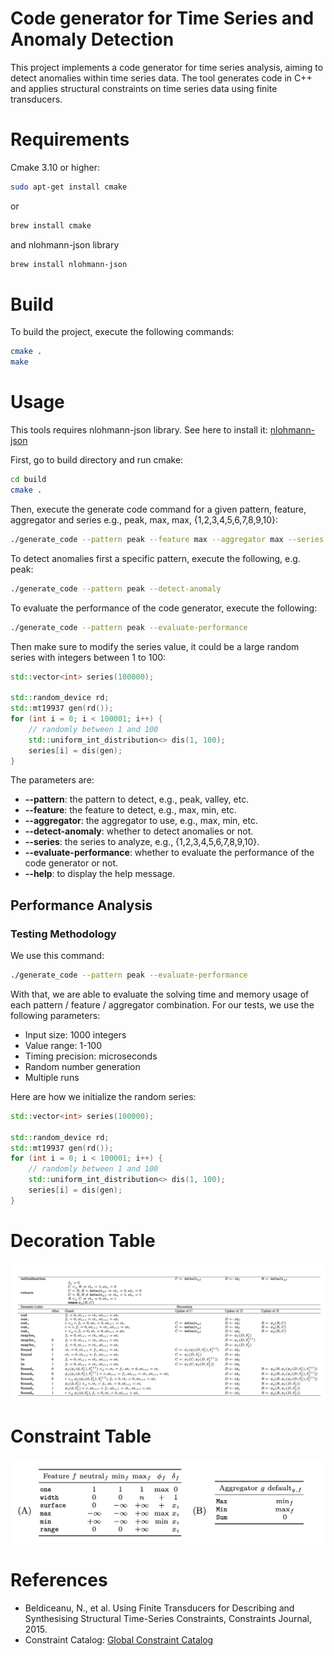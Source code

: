 # Code generator for Time Series and Anomaly Detection

This project implements a code generator for time series analysis, aiming to detect anomalies within time series data. 
The tool generates code in C++ and applies structural constraints on time series data using finite transducers.
# Requirements
Cmake 3.10 or higher:
```zsh
sudo apt-get install cmake
```
or 
```zsh
brew install cmake
```

and nlohmann-json library
```zsh
brew install nlohmann-json
```

# Build
To build the project, execute the following commands:
```zsh
cmake .
make
```
# Usage
This tools requires nlohmann-json library. See here to install it: [nlohmann-json](https://github.com/nlohmann/json)

First, go to build directory and run cmake:
```zsh
cd build
cmake .
```

Then, execute the generate code command for a given pattern, feature, aggregator and series e.g., peak, max, max, {1,2,3,4,5,6,7,8,9,10}:
```zsh
./generate_code --pattern peak --feature max --aggregator max --series {1,2,3,4,5,6,7,8,9,10}
```
To detect anomalies first a specific pattern, execute the following, e.g. peak:
```zsh
./generate_code --pattern peak --detect-anomaly
```
To evaluate the performance of the code generator, execute the following:
```zsh
./generate_code --pattern peak --evaluate-performance
```
Then make sure to modify the series value, it could be a large random series with integers between 1 to 100: 
```c++
std::vector<int> series(100000);

std::random_device rd;
std::mt19937 gen(rd());
for (int i = 0; i < 100001; i++) {
    // randomly between 1 and 100
    std::uniform_int_distribution<> dis(1, 100);
    series[i] = dis(gen);
}
```

The parameters are:
- **--pattern**: the pattern to detect, e.g., peak, valley, etc.
- **--feature**: the feature to detect, e.g., max, min, etc.
- **--aggregator**: the aggregator to use, e.g., max, min, etc.
- **--detect-anomaly**: whether to detect anomalies or not.
- **--series**: the series to analyze, e.g., {1,2,3,4,5,6,7,8,9,10}.
- **--evaluate-performance**: whether to evaluate the performance of the code generator or not.
- **--help**: to display the help message.

## Performance Analysis

### Testing Methodology
We use this command:
```zsh
./generate_code --pattern peak --evaluate-performance
```
With that, we are able to evaluate the solving time and memory usage of each pattern / feature / aggregator combination. 
For our tests, we use the following parameters:
- Input size: 1000 integers
- Value range: 1-100
- Timing precision: microseconds
- Random number generation
- Multiple runs

Here are how we initialize the random series:
```c++
std::vector<int> series(100000);

std::random_device rd;
std::mt19937 gen(rd());
for (int i = 0; i < 100001; i++) {
    // randomly between 1 and 100
    std::uniform_int_distribution<> dis(1, 100);
    series[i] = dis(gen);
}
```

# Decoration Table
![transducer](/.github/images/transducer.png)
# Constraint Table
![constraint](/.github/images/constraint.png)

# References
- Beldiceanu, N., et al. Using Finite Transducers for Describing and Synthesising Structural Time-Series Constraints, Constraints Journal, 2015.
- Constraint Catalog: [Global Constraint Catalog](https://arxiv.org/abs/1609.08925)
